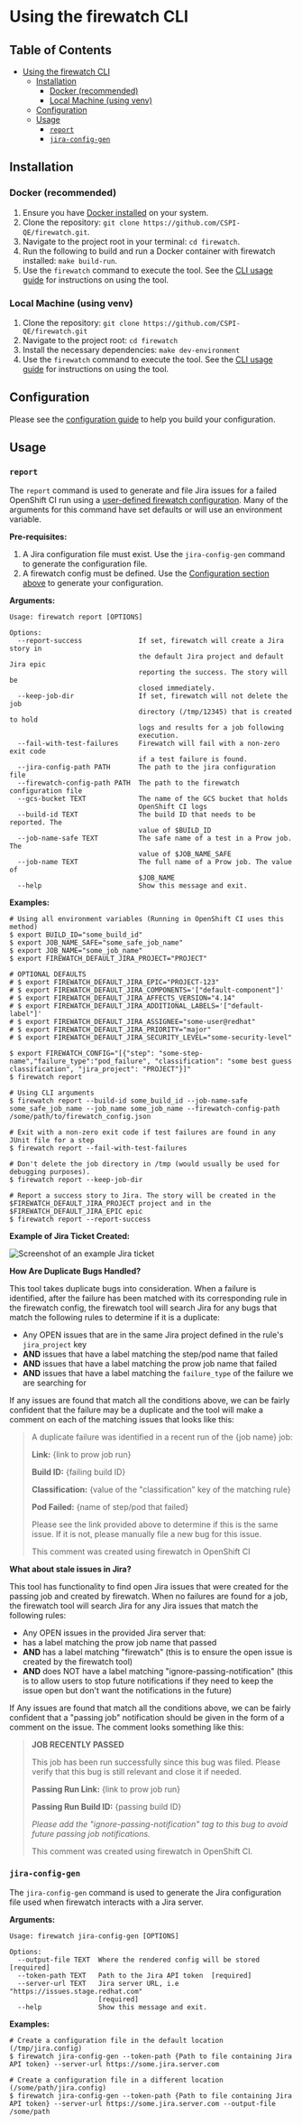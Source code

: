 # Using the firewatch CLI

## Table of Contents

* [Using the firewatch CLI](#using-the-firewatch-cli)
  * [Installation](#installation)
    * [Docker (recommended)](#docker-recommended)
    * [Local Machine (using venv)](#local-machine-using-venv)
  * [Configuration](#configuration)
  * [Usage](#usage)
    * [`report`](#report)
    * [`jira-config-gen`](#jiraconfiggen)

## Installation

### Docker (recommended)

1. Ensure you have [Docker installed](https://www.docker.com/get-started/) on your system.
2. Clone the repository: `git clone https://github.com/CSPI-QE/firewatch.git`.
3. Navigate to the project root in your terminal: `cd firewatch`.
4. Run the following to build and run a Docker container with firewatch installed: `make build-run`.
5. Use the `firewatch` command to execute the tool. See the [CLI usage guide](docs/cli_usage_guide.md) for instructions on using the tool.

### Local Machine (using venv)

1. Clone the repository: `git clone https://github.com/CSPI-QE/firewatch.git`
2. Navigate to the project root: `cd firewatch`
3. Install the necessary dependencies: `make dev-environment`
4. Use the `firewatch` command to execute the tool. See the [CLI usage guide](docs/cli_usage_guide.md) for instructions on using the tool.

## Configuration

Please see the [configuration guide](configuration_guide.md) to help you build your configuration.

## Usage

### `report`

The `report` command is used to generate and file Jira issues for a failed OpenShift CI run using a [user-defined firewatch configuration](#configuration).
Many of the arguments for this command have set defaults or will use an environment variable.

**Pre-requisites:**

1. A Jira configuration file must exist. Use the `jira-config-gen` command to generate the configuration file.
2. A firewatch config must be defined. Use the [Configuration section above](#configuration) to generate your configuration.

**Arguments:**

```commandline
Usage: firewatch report [OPTIONS]

Options:
  --report-success              If set, firewatch will create a Jira story in
                                the default Jira project and default Jira epic
                                reporting the success. The story will be
                                closed immediately.
  --keep-job-dir                If set, firewatch will not delete the job
                                directory (/tmp/12345) that is created to hold
                                logs and results for a job following
                                execution.
  --fail-with-test-failures     Firewatch will fail with a non-zero exit code
                                if a test failure is found.
  --jira-config-path PATH       The path to the jira configuration file
  --firewatch-config-path PATH  The path to the firewatch configuration file
  --gcs-bucket TEXT             The name of the GCS bucket that holds
                                OpenShift CI logs
  --build-id TEXT               The build ID that needs to be reported. The
                                value of $BUILD_ID
  --job-name-safe TEXT          The safe name of a test in a Prow job. The
                                value of $JOB_NAME_SAFE
  --job-name TEXT               The full name of a Prow job. The value of
                                $JOB_NAME
  --help                        Show this message and exit.
```

**Examples:**

```commandline
# Using all environment variables (Running in OpenShift CI uses this method)
$ export BUILD_ID="some_build_id"
$ export JOB_NAME_SAFE="some_safe_job_name"
$ export JOB_NAME="some_job_name"
$ export FIREWATCH_DEFAULT_JIRA_PROJECT="PROJECT"

# OPTIONAL DEFAULTS
# $ export FIREWATCH_DEFAULT_JIRA_EPIC="PROJECT-123"
# $ export FIREWATCH_DEFAULT_JIRA_COMPONENTS='["default-component"]'
# $ export FIREWATCH_DEFAULT_JIRA_AFFECTS_VERSION="4.14"
# $ export FIREWATCH_DEFAULT_JIRA_ADDITIONAL_LABELS='["default-label"]'
# $ export FIREWATCH_DEFAULT_JIRA_ASSIGNEE="some-user@redhat"
# $ export FIREWATCH_DEFAULT_JIRA_PRIORITY="major"
# $ export FIREWATCH_DEFAULT_JIRA_SECURITY_LEVEL="some-security-level"

$ export FIREWATCH_CONFIG="[{"step": "some-step-name","failure_type":"pod_failure", "classification": "some best guess classification", "jira_project": "PROJECT"}]"
$ firewatch report

# Using CLI arguments
$ firewatch report --build-id some_build_id --job-name-safe some_safe_job_name --job_name some_job_name --firewatch-config-path /some/path/to/firewatch_config.json

# Exit with a non-zero exit code if test failures are found in any JUnit file for a step
$ firewatch report --fail-with-test-failures

# Don't delete the job directory in /tmp (would usually be used for debugging purposes).
$ firewatch report --keep-job-dir

# Report a success story to Jira. The story will be created in the $FIREWATCH_DEFAULT_JIRA_PROJECT project and in the $FIREWATCH_DEFAULT_JIRA_EPIC epic
$ firewatch report --report-success

```

**Example of Jira Ticket Created:**

![Screenshot of an example Jira ticket](images/jira-ticket-example.png)

**How Are Duplicate Bugs Handled?**

This tool takes duplicate bugs into consideration. When a failure is identified, after the failure has been matched with its corresponding rule in the firewatch config, the firewatch tool will search Jira for any bugs that match the following rules to determine if it is a duplicate:

- Any OPEN issues that are in the same Jira project defined in the rule's `jira_project` key
- **AND** issues that have a label matching the step/pod name that failed
- **AND** issues that have a label matching the prow job name that failed
- **AND** issues that have a label matching the `failure_type` of the failure we are searching for

If any issues are found that match all the conditions above, we can be fairly confident that the failure may be a duplicate and the tool will make a comment on each of the matching issues that looks like this:

> A duplicate failure was identified in a recent run of the {job name} job:
>
> **Link:** {link to prow job run}
>
> **Build ID:** {failing build ID}
>
> **Classification:** {value of the "classification" key of the matching rule}
>
> **Pod Failed:** {name of step/pod that failed}
>
> Please see the link provided above to determine if this is the same issue. If it is not, please manually file a new bug for this issue.
>
> This comment was created using firewatch in OpenShift CI

**What about stale issues in Jira?**

This tool has functionality to find open Jira issues that were created for the passing job and created by firewatch. When no failures are found for a job, the firewatch tool will search Jira for any Jira issues that match the following rules:

- Any OPEN issues in the provided Jira server that:
- has a label matching the prow job name that passed
- **AND** has a label matching "firewatch" (this is to ensure the open issue is created by the firewatch tool)
- **AND** does NOT have a label matching "ignore-passing-notification" (this is to allow users to stop future notifications if they need to keep the issue open but don't want the notifications in the future)

If Any issues are found that match all the conditions above, we can be fairly confident that a "passing job" notification should be given in the form of a comment on the issue. The comment looks something like this:

>  **JOB RECENTLY PASSED**
>
> This job has been run successfully since this bug was filed. Please verify that this bug is still relevant and close it if needed.
>
> **Passing Run Link:** {link to prow job run}
>
> **Passing Run Build ID:** {passing build ID}
>
> *Please add the "ignore-passing-notification" tag to this bug to avoid future passing job notifications.*
>
> This comment was created using firewatch in OpenShift CI.

### `jira-config-gen`

The `jira-config-gen` command is used to generate the Jira configuration file used when firewatch interacts with a Jira server.

**Arguments:**

```commandline
Usage: firewatch jira-config-gen [OPTIONS]

Options:
  --output-file TEXT  Where the rendered config will be stored  [required]
  --token-path TEXT   Path to the Jira API token  [required]
  --server-url TEXT   Jira server URL, i.e "https://issues.stage.redhat.com"
                      [required]
  --help              Show this message and exit.
```

**Examples:**

```commandline
# Create a configuration file in the default location (/tmp/jira.config)
$ firewatch jira-config-gen --token-path {Path to file containing Jira API token} --server-url https://some.jira.server.com

# Create a configuration file in a different location (/some/path/jira.config)
$ firewatch jira-config-gen --token-path {Path to file containing Jira API token} --server-url https://some.jira.server.com --output-file /some/path
```
